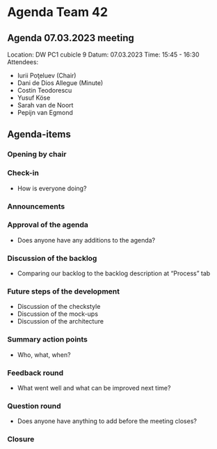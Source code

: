 # **Agenda Team 42**


## **Agenda 07.03.2023 meeting**


Location:       DW PC1 cubicle 9
Datum:      07.03.2023
Time:           15:45 - 16:30
Attendees:      
- Iurii Poţeluev (Chair)
- Dani de Dios Allegue (Minute)
- Costin Teodorescu
- Yusuf Köse
- Sarah van de Noort
- Pepijn van Egmond




## **Agenda-items**


### **Opening by chair**


### **Check-in**
- How is everyone doing?


### **Announcements**


### **Approval of the agenda**
- Does anyone have any additions to the agenda?


### **Discussion of the backlog**
- Comparing our backlog to the backlog description at “Process” tab


### **Future steps of the development**
- Discussion of the checkstyle
- Discussion of the mock-ups
- Discussion of the architecture




### **Summary action points**
- Who, what, when?


### **Feedback round**
- What went well and what can be improved next time?


### **Question round**
- Does anyone have anything to add before the meeting closes?


### **Closure**
